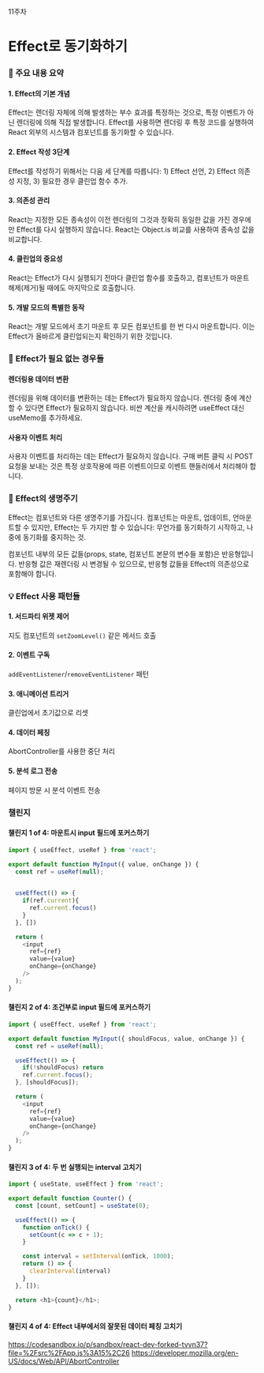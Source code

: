 11주차

# Effect로 동기화하기

### 📖 주요 내용 요약

#### **1. Effect의 기본 개념**
Effect는 렌더링 자체에 의해 발생하는 부수 효과를 특정하는 것으로, 특정 이벤트가 아닌 렌더링에 의해 직접 발생합니다. Effect를 사용하면 렌더링 후 특정 코드를 실행하여 React 외부의 시스템과 컴포넌트를 동기화할 수 있습니다.

#### **2. Effect 작성 3단계**
Effect를 작성하기 위해서는 다음 세 단계를 따릅니다: 1) Effect 선언, 2) Effect 의존성 지정, 3) 필요한 경우 클린업 함수 추가.

#### **3. 의존성 관리**
React는 지정한 모든 종속성이 이전 렌더링의 그것과 정확히 동일한 값을 가진 경우에만 Effect를 다시 실행하지 않습니다. React는 Object.is 비교를 사용하여 종속성 값을 비교합니다.

#### **4. 클린업의 중요성**
React는 Effect가 다시 실행되기 전마다 클린업 함수를 호출하고, 컴포넌트가 마운트 해제(제거)될 때에도 마지막으로 호출합니다.

#### **5. 개발 모드의 특별한 동작**
React는 개발 모드에서 초기 마운트 후 모든 컴포넌트를 한 번 다시 마운트합니다. 이는 Effect가 올바르게 클린업되는지 확인하기 위한 것입니다.

### 🚫 **Effect가 필요 없는 경우들**

#### **렌더링용 데이터 변환**
렌더링을 위해 데이터를 변환하는 데는 Effect가 필요하지 않습니다. 렌더링 중에 계산할 수 있다면 Effect가 필요하지 않습니다. 비싼 계산을 캐시하려면 useEffect 대신 useMemo를 추가하세요.

#### **사용자 이벤트 처리**
사용자 이벤트를 처리하는 데는 Effect가 필요하지 않습니다. 구매 버튼 클릭 시 POST 요청을 보내는 것은 특정 상호작용에 따른 이벤트이므로 이벤트 핸들러에서 처리해야 합니다.

### 🔄 **Effect의 생명주기**

Effect는 컴포넌트와 다른 생명주기를 가집니다. 컴포넌트는 마운트, 업데이트, 언마운트할 수 있지만, Effect는 두 가지만 할 수 있습니다: 무언가를 동기화하기 시작하고, 나중에 동기화를 중지하는 것.

컴포넌트 내부의 모든 값들(props, state, 컴포넌트 본문의 변수들 포함)은 반응형입니다. 반응형 값은 재렌더링 시 변경될 수 있으므로, 반응형 값들을 Effect의 의존성으로 포함해야 합니다.

### 💡 **Effect 사용 패턴들**

#### **1. 서드파티 위젯 제어**
지도 컴포넌트의 `setZoomLevel()` 같은 메서드 호출

#### **2. 이벤트 구독**
`addEventListener`/`removeEventListener` 패턴

#### **3. 애니메이션 트리거**
클린업에서 초기값으로 리셋

#### **4. 데이터 페칭**
AbortController를 사용한 중단 처리

#### **5. 분석 로그 전송**
페이지 방문 시 분석 이벤트 전송

### 챌린지
#### 챌린지 1 of 4: 마운트시 input 필드에 포커스하기

```typescript jsx
import { useEffect, useRef } from 'react';

export default function MyInput({ value, onChange }) {
  const ref = useRef(null);

  
  useEffect(() => {
    if(ref.current){
      ref.current.focus()
    }
  }, [])

  return (
    <input
      ref={ref}
      value={value}
      onChange={onChange}
    />
  );
}

```
#### 챌린지 2 of 4: 조건부로 input 필드에 포커스하기 
```typescript jsx
import { useEffect, useRef } from 'react';

export default function MyInput({ shouldFocus, value, onChange }) {
  const ref = useRef(null);

  useEffect(() => {
    if(!shouldFocus) return
    ref.current.focus();
  }, [shouldFocus]);

  return (
    <input
      ref={ref}
      value={value}
      onChange={onChange}
    />
  );
}

```

#### 챌린지 3 of 4: 두 번 실행되는 interval 고치기 
```typescript jsx
import { useState, useEffect } from 'react';

export default function Counter() {
  const [count, setCount] = useState(0);

  useEffect(() => {
    function onTick() {
      setCount(c => c + 1);
    }

    const interval = setInterval(onTick, 1000);
    return () => {
      clearInterval(interval)
    }
  }, []);

  return <h1>{count}</h1>;
}

```
#### 챌린지 4 of 4: Effect 내부에서의 잘못된 데이터 페칭 고치기 

https://codesandbox.io/p/sandbox/react-dev-forked-tvvn37?file=%2Fsrc%2FApp.js%3A15%2C26
https://developer.mozilla.org/en-US/docs/Web/API/AbortController